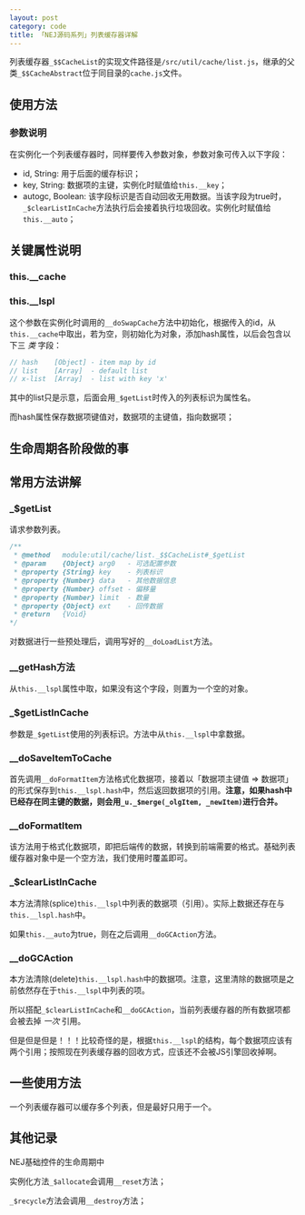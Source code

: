 ```yaml
---
layout: post
category: code
title: 「NEJ源码系列」列表缓存器详解
---
```


列表缓存器``_$$CacheList``的实现文件路径是``/src/util/cache/list.js``，继承的父类``_$$CacheAbstract``位于同目录的``cache.js``文件。

## 使用方法

### 参数说明

在实例化一个列表缓存器时，同样要传入参数对象，参数对象可传入以下字段：

- id, String: 用于后面的缓存标识；
- key, String: 数据项的主键，实例化时赋值给``this.__key``；
- autogc, Boolean: 该字段标识是否自动回收无用数据。当该字段为true时，``_$clearListInCache``方法执行后会接着执行垃圾回收。实例化时赋值给``this.__auto``；

## 关键属性说明

### this.__cache

### this.__lspl

这个参数在实例化时调用的``__doSwapCache``方法中初始化，根据传入的id，从``this.__cache``中取出，若为空，则初始化为对象，添加hash属性，以后会包含以下三 _类_ 字段：

```javascript
// hash    [Object] - item map by id
// list    [Array]  - default list
// x-list  [Array]  - list with key 'x'
```

其中的list只是示意，后面会用``_$getList``时传入的列表标识为属性名。

而hash属性保存数据项键值对，数据项的主键值，指向数据项；


## 生命周期各阶段做的事


## 常用方法讲解

### _$getList

请求参数列表。

```javascript
/**
 * @method   module:util/cache/list._$$CacheList#_$getList
 * @param    {Object} arg0   - 可选配置参数
 * @property {String} key    - 列表标识
 * @property {Number} data   - 其他数据信息
 * @property {Number} offset - 偏移量
 * @property {Number} limit  - 数量
 * @property {Object} ext    - 回传数据
 * @return   {Void}
*/
```

对数据进行一些预处理后，调用写好的``__doLoadList``方法。

### __getHash方法

从``this.__lspl``属性中取，如果没有这个字段，则置为一个空的对象。

### _$getListInCache

参数是``_$getList``使用的列表标识。方法中从``this.__lspl``中拿数据。

### __doSaveItemToCache

首先调用``__doFormatItem``方法格式化数据项，接着以「数据项主键值 => 数据项」的形式保存到``this.__lspl.hash``中，然后返回数据项的引用。**注意，如果hash中已经存在同主键的数据，则会用``_u._$merge(_olgItem, _newItem)``进行合并。**

### __doFormatItem

该方法用于格式化数据项，即把后端传的数据，转换到前端需要的格式。基础列表缓存器对象中是一个空方法，我们使用时覆盖即可。

### _$clearListInCache

本方法清除(splice)``this.__lspl``中列表的数据项（引用）。实际上数据还存在与``this.__lspl.hash``中。

如果``this.__auto``为true，则在之后调用``__doGCAction``方法。

### __doGCAction

本方法清除(delete)``this.__lspl.hash``中的数据项。注意，这里清除的数据项是之前依然存在于``this.__lspl``中列表的项。

所以搭配``_$clearListInCache``和``__doGCAction``，当前列表缓存器的所有数据项都会被去掉 _一次_ 引用。

但是但是但是！！！比较奇怪的是，根据``this.__lspl``的结构，每个数据项应该有两个引用；按照现在列表缓存器的回收方式，应该还不会被JS引擎回收掉啊。

## 一些使用方法

一个列表缓存器可以缓存多个列表，但是最好只用于一个。

## 其他记录

NEJ基础控件的生命周期中

实例化方法``_$allocate``会调用``__reset``方法；

``_$recycle``方法会调用``__destroy``方法；